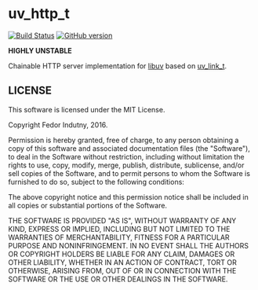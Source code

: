 # uv_http_t
[![Build Status](https://secure.travis-ci.org/indutny/uv_http_t.svg)](http://travis-ci.org/indutny/uv_http_t)
[![GitHub version](https://badge.fury.io/gh/indutny%2Fuv_http_t.svg)](https://badge.fury.io/gh/indutny%2Fuv_http_t)

**HIGHLY UNSTABLE**

Chainable HTTP server implementation for [libuv][0] based on [uv_link_t][1].

## LICENSE

This software is licensed under the MIT License.

Copyright Fedor Indutny, 2016.

Permission is hereby granted, free of charge, to any person obtaining a
copy of this software and associated documentation files (the
"Software"), to deal in the Software without restriction, including
without limitation the rights to use, copy, modify, merge, publish,
distribute, sublicense, and/or sell copies of the Software, and to permit
persons to whom the Software is furnished to do so, subject to the
following conditions:

The above copyright notice and this permission notice shall be included
in all copies or substantial portions of the Software.

THE SOFTWARE IS PROVIDED "AS IS", WITHOUT WARRANTY OF ANY KIND, EXPRESS
OR IMPLIED, INCLUDING BUT NOT LIMITED TO THE WARRANTIES OF
MERCHANTABILITY, FITNESS FOR A PARTICULAR PURPOSE AND NONINFRINGEMENT. IN
NO EVENT SHALL THE AUTHORS OR COPYRIGHT HOLDERS BE LIABLE FOR ANY CLAIM,
DAMAGES OR OTHER LIABILITY, WHETHER IN AN ACTION OF CONTRACT, TORT OR
OTHERWISE, ARISING FROM, OUT OF OR IN CONNECTION WITH THE SOFTWARE OR THE
USE OR OTHER DEALINGS IN THE SOFTWARE.

[0]: https://github.com/libuv/libuv
[1]: https://github.com/indutny/uv_link_t
[2]: https://github.com/indutny/uv_http_t/tree/master/example
